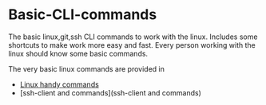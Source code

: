 # Basic-CLI-commands
The basic linux,git,ssh CLI commands to work with the linux. Includes some shortcuts to make work more easy and fast.
Every person working with the linux should know some basic commands.

The very basic linux commands are provided in
- [Linux handy commands](Handy-linux-commands.md)
- [ssh-client and commands](ssh-client and commands)
